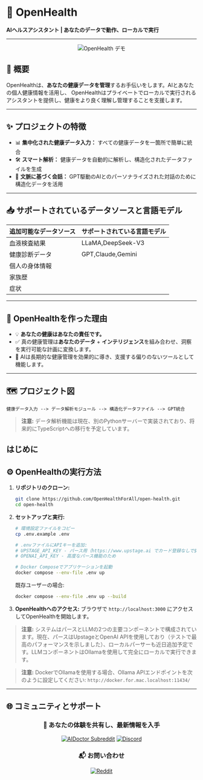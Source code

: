 # 🚀 **OpenHealth**

**AIヘルスアシスタント | あなたのデータで動作、ローカルで実行**

---

<p align="center">
  <img src="/intro/openhealth.avif" alt="OpenHealth デモ">
</p>

## 🌟 概要

OpenHealthは、**あなたの健康データを管理**するお手伝いをします。AIとあなたの個人健康情報を活用し、
OpenHealthはプライベートでローカルで実行されるアシスタントを提供し、健康をより良く理解し管理することを支援します。

---

## ✨ プロジェクトの特徴

- 📊 **集中化された健康データ入力：** すべての健康データを一箇所で簡単に統合
- 🛠️ **スマート解析：** 健康データを自動的に解析し、構造化されたデータファイルを生成
- 🤝 **文脈に基づく会話：** GPT駆動のAIとのパーソナライズされた対話のために構造化データを活用

---

## 📥 サポートされているデータソースと言語モデル

| **追加可能なデータソース** | **サポートされている言語モデル** |
|--------------------------|--------------------------------|
| 血液検査結果              | LLaMA,DeepSeek-V3               |
| 健康診断データ            | GPT,Claude,Gemini               |
| 個人の身体情報            |                                |
| 家族歴                    |                                |
| 症状                      |                                |

---

## 🤔 OpenHealthを作った理由

- 💡 **あなたの健康はあなたの責任です。**
- ✅ 真の健康管理は**あなたのデータ** + **インテリジェンス**を組み合わせ、洞察を実行可能な計画に変換します。
- 🧠 AIは長期的な健康管理を効果的に導き、支援する偏りのないツールとして機能します。

---

## 🗺️ プロジェクト図

```plaintext
健康データ入力 --> データ解析モジュール --> 構造化データファイル --> GPT統合
```

> **注意:** データ解析機能は現在、別のPythonサーバーで実装されており、将来的にTypeScriptへの移行を予定しています。

## はじめに

## ⚙️ OpenHealthの実行方法

1. **リポジトリのクローン:**
   ```bash
   git clone https://github.com/OpenHealthForAll/open-health.git
   cd open-health
   ```

2. **セットアップと実行:**
   ```bash
   # 環境設定ファイルをコピー
   cp .env.example .env

   # .envファイルにAPIキーを追加:
   # UPSTAGE_API_KEY - パース用（https://www.upstage.ai でカード登録なしで$10のクレジットが取得可能）
   # OPENAI_API_KEY - 高度なパース機能のため

   # Docker Composeでアプリケーションを起動
   docker compose --env-file .env up
   ```

   既存ユーザーの場合:
   ```bash
   docker compose --env-file .env up --build
   ```

3. **OpenHealthへのアクセス:**
   ブラウザで `http://localhost:3000` にアクセスしてOpenHealthを開始します。

> **注意:** システムはパースとLLMの2つの主要コンポーネントで構成されています。現在、パースはUpstageとOpenAI APIを使用しており（テストで最高のパフォーマンスを示しました）、ローカルパーサーも近日追加予定です。LLMコンポーネントはOllamaを使用して完全にローカルで実行できます。

> **注意:** DockerでOllamaを使用する場合、Ollama APIエンドポイントを次のように設定してください: `http://docker.for.mac.localhost:11434/`

---

## 🌐 コミュニティとサポート

<div align="center">

### 💫 あなたの体験を共有し、最新情報を入手
[![AIDoctor Subreddit](https://img.shields.io/badge/r/AIDoctor-FF4500?style=for-the-badge&logo=reddit&logoColor=white)](https://www.reddit.com/r/AIDoctor/)
[![Discord](https://img.shields.io/badge/Discord-7289DA?style=for-the-badge&logo=discord&logoColor=white)](https://discord.gg/B9K654g4wf)

### 📬 お問い合わせ
[![Reddit](https://img.shields.io/badge/Reddit-FF4500?style=for-the-badge&logo=reddit&logoColor=white)](https://www.reddit.com/user/Dry_Steak30/)

</div> 
